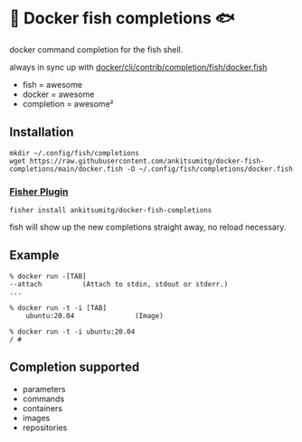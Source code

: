 🐳 Docker fish completions 🐟
==============================

docker command completion for the fish shell.

always in sync up with [docker/cli/contrib/completion/fish/docker.fish](https://github.com/docker/cli/blob/master/contrib/completion/fish/docker.fish)

- fish = awesome
- docker = awesome
- completion = awesome²

Installation
------------
    mkdir ~/.config/fish/completions
    wget https://raw.githubusercontent.com/ankitsumitg/docker-fish-completions/main/docker.fish -O ~/.config/fish/completions/docker.fish

### [Fisher Plugin](https://github.com/jorgebucaran/fisher)

    fisher install ankitsumitg/docker-fish-completions

fish will show up the new completions straight away, no reload necessary.
    
Example
-------
    % docker run -[TAB]
    --attach          (Attach to stdin, stdout or stderr.)
    ...

    % docker run -t -i [TAB]
        ubuntu:20.04               (Image)

    % docker run -t -i ubuntu:20.04
    / #

Completion supported
--------------------
- parameters
- commands
- containers
- images
- repositories
